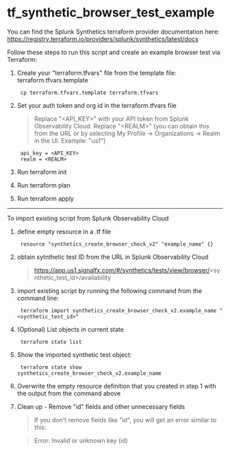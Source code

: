 # tf_synthetic_browser_test_example

You can find the Splunk Synthetics terraform provider documentation here: https://registry.terraform.io/providers/splunk/synthetics/latest/docs

Follow these steps to run this script and create an example browser test via Terraform:

1. Create your "terraform.tfvars" file from the template file: terraform.tfvars.template

        cp terraform.tfvars.template terraform.tfvars

2. Set your auth token and org id in the terraform.tfvars file

    > Replace "\<API_KEY>" with your API token from Splunk Observability Cloud. Replace "\<REALM>" (you can obtain this from the URL or by selecting My Profile -> Organizations -> Realm in the UI. Example: "us1")

        api_key = <API_KEY>
        realm = <REALM>

3. Run 
        terraform init

4. Run 
        terraform plan

5. Run 
        terraform apply

-------

To import existing script from Splunk Observability Cloud

1. define empty resource in a .tf file

        resource "synthetics_create_browser_check_v2" "example_name" {}

2. obtain sytnthetic test ID from the URL in Splunk Observability Cloud

    > https://app.us1.signalfx.com/#/synthetics/tests/view/browser/<synthetic_test_id>/availability

3. import existing script by running the following command from the command line:

        terraform import synthetics_create_browser_check_v2.example_name "<synthetic_test_id>"

4. (Optional) List objects in current state

        terraform state list

5. Show the imported synthetic test object:

        terraform state show synthetics_create_browser_check_v2.example_name

6. Overwrite the empty resource definition that you created in step 1 with the output from the command above

7. Clean up - Remove "id" fields and other unnecessary fields

    > If you don't remove fields like "id", you will get an error similar to this:

    > Error: Invalid or unknown key (id)